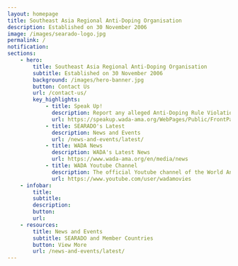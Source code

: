 ```yaml
---
layout: homepage
title: Southeast Asia Regional Anti-Doping Organisation
description: Established on 30 November 2006
image: /images/searado-logo.jpg
permalink: /
notification:
sections:
    - hero:
        title: Southeast Asia Regional Anti-Doping Organisation
        subtitle: Established on 30 November 2006
        background: /images/hero-banner.jpg
        button: Contact Us
        url: /contact-us/
        key_highlights:
            - title: Speak Up!
              description: Report any alleged Anti-Doping Rule Violation or any act or omission that could undermine the fight against doping here
              url: https://speakup.wada-ama.org/WebPages/Public/FrontPages/Default.aspx
            - title: SEARADO's Latest 
              description: News and Events
              url: /news-and-events/latest/
            - title: WADA News
              description: WADA's Latest News
              url: https://www.wada-ama.org/en/media/news
            - title: WADA Youtube Channel
              description: The official Youtube channel of the World Anti-Doping Agency (WADA)
              url: https://www.youtube.com/user/wadamovies
    - infobar:
        title: 
        subtitle: 
        description: 
        button: 
        url: 
    - resources:
        title: News and Events
        subtitle: SEARADO and Member Countries
        button: View More
        url: /news-and-events/latest/
---
```

